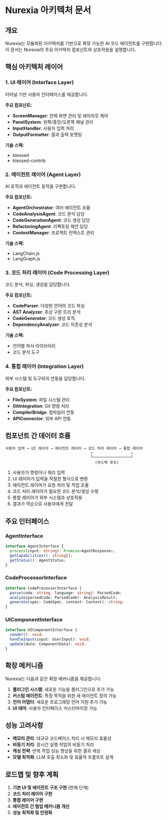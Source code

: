 # Nurexia 아키텍처 문서

## 개요
Nurexia는 모듈화된 아키텍처를 기반으로 확장 가능한 AI 코드 에이전트를 구현합니다.
이 문서는 Nurexia의 주요 아키텍처 컴포넌트와 상호작용을 설명합니다.

## 핵심 아키텍처 레이어

### 1. UI 레이어 (Interface Layer)
터미널 기반 사용자 인터페이스를 제공합니다.

**주요 컴포넌트:**
- **ScreenManager**: 전체 화면 관리 및 레이아웃 제어
- **PanelSystem**: 왼쪽/중앙/오른쪽 패널 관리
- **InputHandler**: 사용자 입력 처리
- **OutputFormatter**: 결과 출력 포맷팅

**기술 스택:**
- blessed
- blessed-contrib

### 2. 에이전트 레이어 (Agent Layer)
AI 로직과 에이전트 동작을 구현합니다.

**주요 컴포넌트:**
- **AgentOrchestrator**: 여러 에이전트 조율
- **CodeAnalysisAgent**: 코드 분석 담당
- **CodeGenerationAgent**: 코드 생성 담당
- **RefactoringAgent**: 리팩토링 제안 담당
- **ContextManager**: 프로젝트 컨텍스트 관리

**기술 스택:**
- LangChain.js
- LangGraph.js

### 3. 코드 처리 레이어 (Code Processing Layer)
코드 분석, 파싱, 생성을 담당합니다.

**주요 컴포넌트:**
- **CodeParser**: 다양한 언어의 코드 파싱
- **AST Analyzer**: 추상 구문 트리 분석
- **CodeGenerator**: 코드 생성 로직
- **DependencyAnalyzer**: 코드 의존성 분석

**기술 스택:**
- 언어별 파서 라이브러리
- 코드 분석 도구

### 4. 통합 레이어 (Integration Layer)
외부 시스템 및 도구와의 연동을 담당합니다.

**주요 컴포넌트:**
- **FileSystem**: 파일 시스템 관리
- **GitIntegration**: Git 명령 처리
- **CompilerBridge**: 컴파일러 연동
- **APIConnector**: 외부 API 연동

## 컴포넌트 간 데이터 흐름

```
사용자 입력 → UI 레이어 → 에이전트 레이어 → 코드 처리 레이어 → 통합 레이어
                                      ↑                 ↓
                                      └─────────────────┘
                                        (피드백 루프)
```

1. 사용자가 명령이나 쿼리 입력
2. UI 레이어가 입력을 적절한 형식으로 변환
3. 에이전트 레이어가 요청 처리 및 작업 조율
4. 코드 처리 레이어가 필요한 코드 분석/생성 수행
5. 통합 레이어가 외부 시스템과 상호작용
6. 결과가 역순으로 사용자에게 전달

## 주요 인터페이스

### AgentInterface
```typescript
interface AgentInterface {
  process(input: string): Promise<AgentResponse>;
  getCapabilities(): string[];
  getStatus(): AgentStatus;
}
```

### CodeProcessorInterface
```typescript
interface CodeProcessorInterface {
  parse(code: string, language: string): ParsedCode;
  analyze(parsedCode: ParsedCode): AnalysisResult;
  generate(spec: CodeSpec, context: Context): string;
}
```

### UIComponentInterface
```typescript
interface UIComponentInterface {
  render(): void;
  handleInput(input: UserInput): void;
  update(data: ComponentData): void;
}
```

## 확장 메커니즘

Nurexia는 다음과 같은 확장 메커니즘을 제공합니다:

1. **플러그인 시스템**: 새로운 기능을 플러그인으로 추가 가능
2. **커스텀 에이전트**: 특정 목적을 위한 새 에이전트 정의 가능
3. **언어 어댑터**: 새로운 프로그래밍 언어 지원 추가 가능
4. **UI 테마**: 사용자 인터페이스 커스터마이징 가능

## 성능 고려사항

- **메모리 관리**: 대규모 코드베이스 처리 시 메모리 효율성
- **비동기 처리**: 장시간 실행 작업의 비동기 처리
- **캐싱 전략**: 반복 작업 성능 향상을 위한 결과 캐싱
- **모델 최적화**: LLM 호출 최소화 및 효율적 프롬프트 설계

## 로드맵 및 향후 계획

1. **기본 UI 및 에이전트 구조 구현** (현재 단계)
2. **코드 처리 레이어 구현**
3. **통합 레이어 구현**
4. **에이전트 간 협업 메커니즘 개선**
5. **성능 최적화 및 안정화**
